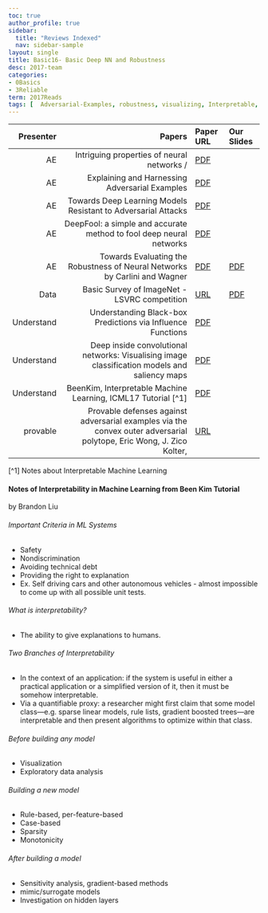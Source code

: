 ```yaml
---
toc: true
author_profile: true
sidebar:
  title: "Reviews Indexed"
  nav: sidebar-sample
layout: single
title: Basic16- Basic Deep NN and Robustness 
desc: 2017-team
categories:
- 0Basics
- 3Reliable
term: 2017Reads
tags: [  Adversarial-Examples, robustness, visualizing, Interpretable, Certified-Defense ]
---
```




| Presenter | Papers | Paper URL| Our Slides |
| -----: | -------------------------------------: | :----- | :----- |
| AE |Intriguing properties of neural networks /  | [PDF](https://arxiv.org/abs/1312.6199) |  |
| AE | Explaining and Harnessing Adversarial Examples | [PDF](https://arxiv.org/abs/1412.6572) |  |
| AE | Towards Deep Learning Models Resistant to Adversarial Attacks | [PDF](https://arxiv.org/abs/1706.06083) | | 
| AE | DeepFool: a simple and accurate method to fool deep neural networks | [PDF](https://arxiv.org/abs/1511.04599) | | 
| AE | Towards Evaluating the Robustness of Neural Networks by Carlini and Wagner | [PDF](https://arxiv.org/abs/1608.04644) | [PDF]({{site.baseurl}}/MoreTalksTeam/Jack/20170512_towards_evaluating_the_robustness_of_neural_networks.pdf)| 
| Data | Basic Survey of ImageNet - LSVRC competition | [URL](http://www.image-net.org/) | [PDF]({{site.baseurl}}/MoreTalksTeam/Jack/20160722ImageNet-LSVRC-2010-2015.pdf) | 
| Understand | Understanding Black-box Predictions via Influence Functions | [PDF](https://arxiv.org/abs/1703.04730) |  |
| Understand | Deep inside convolutional networks: Visualising image classification models and saliency maps | [PDF](https://arxiv.org/abs/1312.6034) |  |
| Understand | BeenKim, Interpretable Machine Learning, ICML17 Tutorial [^1]| [PDF](https://people.csail.mit.edu/beenkim/papers/BeenK_FinaleDV_ICML2017_tutorial.pdf) |  |
| provable | Provable defenses against adversarial examples via the convex outer adversarial polytope, Eric Wong, J. Zico Kolter, | [URL](https://arxiv.org/abs/1711.00851) | | 

<!--excerpt.start-->

[^1] Notes about Interpretable Machine Learning

#### Notes of Interpretability in Machine Learning from Been Kim Tutorial 
by Brandon Liu

###### Important Criteria in ML Systems
+ Safety
+ Nondiscrimination
+ Avoiding technical debt
+ Providing the right to explanation
+ Ex. Self driving cars and other autonomous vehicles - almost impossible to come up with all possible unit tests.

###### What is interpretability?
+ The ability to give explanations to humans. 

###### Two Branches of Interpretability
+ In the context of an application:	if the system is useful in either a practical application or a simplified version of it, then it must be somehow interpretable.
+ Via a quantifiable proxy: a researcher might first claim that some model class—e.g. sparse linear models, rule lists, gradient boosted trees—are interpretable and then present algorithms to optimize within that class.

###### Before building any model	
+ Visualization
+ Exploratory data analysis


###### Building a new model	
+ Rule-based, per-feature-based
+ Case-based
+ Sparsity
+ Monotonicity

######  After building a model
+ Sensitivity analysis, gradient-based methods
+ mimic/surrogate models
+ Investigation on hidden layers
